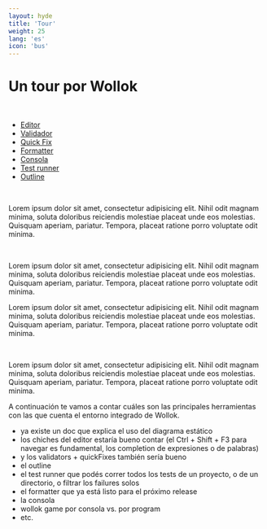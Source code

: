 ```yaml
---
layout: hyde
title: 'Tour'
weight: 25
lang: 'es'
icon: 'bus'
--- 
```


<div class="container">
    <h1>Un tour por Wollok</h1>
    <br>
</div>


<!-- Nav tabs -->
<div class="container">
    <ul class="nav breadcrumb nav-tabs nav-justified" role="tablist">
        <li class="nav-item">
            <a class="nav-link active wollokNavLink" data-toggle="tab" href="#editor" role="tab"><i class="fa fa-user"></i> Editor</a>
        </li>
        <li class="nav-item">
            <a class="nav-link wollokNavLink" data-toggle="tab" href="#panel6" role="tab"><i class="fa fa-heart"></i> Validador</a>
        </li>
        <li class="nav-item">
            <a class="nav-link wollokNavLink" data-toggle="tab" href="#panel7" role="tab"><i class="fa fa-envelope"></i> Quick Fix</a>
        </li>
        <li class="nav-item">
            <a class="nav-link wollokNavLink" data-toggle="tab" href="#panel7" role="tab"><i class="fa fa-envelope"></i> Formatter</a>
        </li>
        <li class="nav-item">
            <a class="nav-link wollokNavLink" data-toggle="tab" href="#panel7" role="tab"><i class="fa fa-envelope"></i> Consola</a>
        </li>
        <li class="nav-item">
            <a class="nav-link wollokNavLink" data-toggle="tab" href="#panel7" role="tab"><i class="fa fa-envelope"></i> Test runner</a>
        </li>
        <li class="nav-item">
            <a class="nav-link wollokNavLink" data-toggle="tab" href="#panel7" role="tab"><i class="fa fa-envelope"></i> Outline</a>
        </li>
    </ul>
    <!-- Tab panels -->
    <div class="tab-content">
        <!--Panel 1-->
        <div class="tab-pane fade in show active" id="panel5" role="tabpanel">
            <br>
            <p>Lorem ipsum dolor sit amet, consectetur adipisicing elit. Nihil odit magnam minima, soluta doloribus reiciendis molestiae placeat unde eos molestias. Quisquam aperiam, pariatur. Tempora, placeat ratione porro voluptate odit minima.</p>
        </div>
        <!--/.Panel 1-->
        <!--Panel 2-->
        <div class="tab-pane fade" id="panel6" role="tabpanel">
            <br>
            <p>Lorem ipsum dolor sit amet, consectetur adipisicing elit. Nihil odit magnam minima, soluta doloribus reiciendis molestiae placeat unde eos molestias. Quisquam aperiam, pariatur. Tempora, placeat ratione porro voluptate odit minima.</p>
            <p>Lorem ipsum dolor sit amet, consectetur adipisicing elit. Nihil odit magnam minima, soluta doloribus reiciendis molestiae placeat unde eos molestias. Quisquam aperiam, pariatur. Tempora, placeat ratione porro voluptate odit minima.</p>
        </div>
        <!--/.Panel 2-->
        <!--Panel 3-->
        <div class="tab-pane fade" id="panel7" role="tabpanel">
            <br>
            <p>Lorem ipsum dolor sit amet, consectetur adipisicing elit. Nihil odit magnam minima, soluta doloribus reiciendis molestiae placeat unde eos molestias. Quisquam aperiam, pariatur. Tempora, placeat ratione porro voluptate odit minima.</p>
        </div>
        <!--/.Panel 3-->
    </div>

</div>

A continuación te vamos a contar cuáles son las principales herramientas con las que cuenta el entorno integrado de Wollok.

- ya existe un doc que explica el uso del diagrama estático
- los chiches del editor estaría bueno contar (el Ctrl + Shift + F3 para navegar es fundamental, los completion de expresiones o de palabras)
- y los validators + quickFixes también sería bueno
- el outline
- el test runner que podés correr todos los tests de un proyecto, o de un directorio, o filtrar los failures solos
- el formatter que ya está listo para el próximo release
- la consola
- wollok game por consola vs. por program
- etc.
